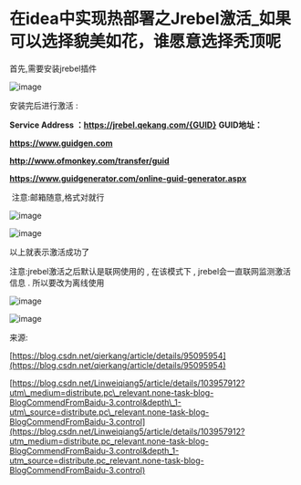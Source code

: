 # 在idea中实现热部署之Jrebel激活\_如果可以选择貌美如花，谁愿意选择秃顶呢
首先,需要安装jrebel插件

![image](images/20210122110834638.png)

安装完后进行激活 :

**Service Address ：https://jrebel.qekang.com/{GUID}**
**GUID地址：**

**https://www.guidgen.com**

**http://www.ofmonkey.com/transfer/guid**

**https://www.guidgenerator.com/online-guid-generator.aspx**

 注意:邮箱随意,格式对就行



![image](images/20210122110425990.png)





![image](images/20210122110432961.png)



以上就表示激活成功了

注意:jrebel激活之后默认是联网使用的 , 在该模式下 , jrebel会一直联网监测激活信息 . 所以要改为离线使用

![image](images/20210122111337525.png)

![image](images/20210122111349997.png)

来源:

[https://blog.csdn.net/qierkang/article/details/95095954](https://blog.csdn.net/qierkang/article/details/95095954)

[https://blog.csdn.net/Linweiqiang5/article/details/103957912?utm\_medium=distribute.pc\_relevant.none-task-blog-BlogCommendFromBaidu-3.control&depth\_1-utm\_source=distribute.pc\_relevant.none-task-blog-BlogCommendFromBaidu-3.control](https://blog.csdn.net/Linweiqiang5/article/details/103957912?utm_medium=distribute.pc_relevant.none-task-blog-BlogCommendFromBaidu-3.control&depth_1-utm_source=distribute.pc_relevant.none-task-blog-BlogCommendFromBaidu-3.control)
